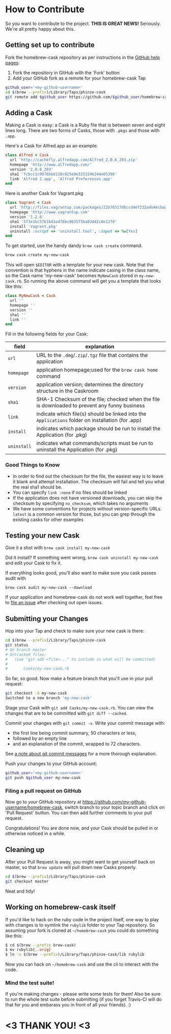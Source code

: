 # How to Contribute

So you want to contribute to the project. **THIS IS GREAT NEWS!**  Seriously. We're
all pretty happy about this.

## Getting set up to contribute

Fork the homebrew-cask repository as per instructions in the
[GitHub help pages](https://help.github.com/articles/fork-a-repo):

1. Fork the repository in GitHub with the 'Fork' button
2. Add your GitHub fork as a remote for your homebrew-cask Tap

```bash
github_user='<my-github-username>'
cd $(brew --prefix)/Library/Taps/phinze-cask
git remote add $github_user https://github.com/$github_user/homebrew-cask
```

## Adding a Cask

Making a Cask is easy: a Cask is a Ruby file that is between seven and eight lines long.
There are two forms of Casks, those with `.pkgs` and those with `.app`. 

Here's a Cask for Alfred.app as an example:

```ruby
class Alfred < Cask
  url 'http://cachefly.alfredapp.com/Alfred_2.0.6_203.zip'
  homepage 'http://www.alfredapp.com/'
  version '2.0.6_203'
  sha1 'fcbcc1c0076bbd118c825e0e3253246244e65396'
  link 'Alfred 2.app', 'Alfred Preferences.app'
end
```

Here is another Cask for Vagrant.pkg

```ruby
class Vagrant < Cask
  url 'http://files.vagrantup.com/packages/22b76517d6ccd4ef232a4b4ecbaa276aff8037b8/Vagrant-1.2.6.dmg'
  homepage 'http://www.vagrantup.com'
  version '1.2.6'
  sha1 '5f3e1bc5761b41e476bc8035f5ba03d42c0e12f0'
  install 'Vagrant.pkg'
  uninstall :script => 'uninstall.tool', :input => %w[Yes]
end
```

To get started, use the handy dandy `brew cask create` command.

```bash
brew cask create my-new-cask
```

This will open `$EDITOR` with a template for your new cask. Note that the
convention is that hyphens in the name indicate casing in the class name, so
the Cask name 'my-new-cask' becomes `MyNewCask` stored in `my-new-cask.rb`. So
running the above command will get you a template that looks like this:

```ruby
class MyNewCask < Cask
  url ''
  homepage ''
  version ''
  sha1 ''
  link ''
end
```

Fill in the following fields for your Cask:

| field | explanation |
| ----- | ----------- |
| `url` |  URL to the `.dmg`/`.zip`/`.tgz` file that contains the application
| `homepage` | application homepage;used for the `brew cask home` command
| `version` | application version; determines the directory structure in the Caskroom
| `sha1` | SHA-1 Checksum of the file; checked when the file is downloaded to prevent any funny business
| `link` | indicate which file(s) should be linked into the `Applications` folder on installation (for .app)
| `install` | indicates which package should be run to install the Application (for .pkg)
| `uninstall` | indicates what commands/scripts must be run to uninstall the Application (for .pkg)

### Good Things to Know

* In order to find out the checksum for the file, the easiest way is to leave
  it blank and attempt installation. The checksum will fail and tell you what the
  real sha1 should be.
* You can specify `link :none` if no files should be linked
* If the application does not have versioned downloads, you can skip the
  checksum by specifying `no_checksum`, which takes no arguments
* We have some conventions for projects without version-specific URLs. `latest`
  is a common version for those, but you can grep through the existing casks for
  other examples

## Testing your new Cask

Give it a shot with `brew cask install my-new-cask`

Did it install? If something went wrong, `brew cask uninstall my-new-cask` and
edit your Cask to fix it.

If everything looks good, you'll also want to make sure you cask passes audit
with

`brew cask audit my-new-cask --download`

If your application and homebrew-cask do not work well together, feel free to
[file an issue](https://github.com/phinze/homebrew-cask/issues) after checking
out open issues.

## Submitting your Changes

Hop into your Tap and check to make sure your new cask is there:

```bash
cd $(brew --prefix)/Library/Taps/phinze-cask
git status
# On branch master
# Untracked files:
#   (use "git add <file>..." to include in what will be committed)
#
#       Casks/my-new-cask.rb
```

So far, so good. Now make a feature branch that you'll use in your pull
request:

```bash
git checkout -b my-new-cask
Switched to a new branch 'my-new-cask'
```

Stage your Cask with `git add Casks/my-new-cask.rb`. You can view the changes
that are to be committed with `git diff --cached`.

Commit your changes with `git commit -v`.  Write your commit message with:

 * the first line being commit summary, 50 characters or less,
 * followed by an empty line
 * and an explanation of the commit, wrapped to 72 characters.

See [a note about git commit
messages](http://tbaggery.com/2008/04/19/a-note-about-git-commit-messages.html)
for a more thorough explanation.

Push your changes to your GitHub account:

```bash
github_user='<my-github-username>'
git push $github_user my-new-cask
```

### Filing a pull request on GitHub

Now go to *your* GitHub repository at
https://github.com/my-github-username/homebrew-cask, switch branch to your
topic branch and click on 'Pull Request' button.  You can then add further
comments to your pull request.

Congratulations! You are done now, and your Cask should be pulled in or
otherwise noticed in a while.

## Cleaning up

After your Pull Request is away, you might want to get yourself back on master,
so that `brew update` will pull down new Casks properly.

```bash
cd $(brew --prefix)/Library/Taps/phinze-cask
git checkout master
```

Neat and tidy!

## Working on homebrew-cask itself

If you'd like to hack on the ruby code in the project itself, one way to play
with changes is to symlink the `rubylib` folder to your Tap repository. So
assuming your fork is cloned at `~/homebrew-cask` you could do something like
this:

  ```bash
  $ cd $(brew --prefix brew-cask)
  $ mv rubylib{,.orig}
  $ ln -s $(brew --prefix)/Library/Taps/phinze-cask/lib rubylib
  ```

Now you can hack on `~/homebrew-cask` and use the cli to interact with the code.

### Mind the test suite!

If you're making changes - please write some tests for them! Also be sure to
run the whole test suite before submitting (if you forget Travis-CI will do
that for you and embarass you in front of all your friends). :)

# <3 THANK YOU! <3

